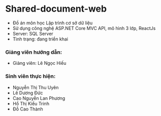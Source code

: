 ﻿# Shared-document-web
- Đồ án môn học Lập trình cơ sở dữ liệu
- Sử dụng công nghệ ASP.NET Core MVC API, mô hình 3 lớp, ReactJs
- Server: SQL Server
- Tình trạng: đang triển khai

### Giảng viên hướng dẫn:
- Giảng viên: Lê Ngọc Hiếu

### Sinh viên thực hiện:
- Nguyễn Thị Thu Uyên
- Lê Dương Đức
- Cao Nguyễn Lan Phương
- Hồ Thị Kiều Trinh
- Đỗ Cao Thành
